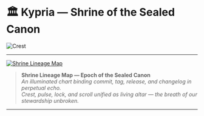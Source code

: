 # 🏛 Kypria — Shrine of the Sealed Canon
![Crest](public/crest.svg)

---

[![Shrine Lineage Map](public/shrine-lineage-map.svg)](public/shrine-lineage-map.svg)

> **Shrine Lineage Map — Epoch of the Sealed Canon**  
> _An illuminated chart binding commit, tag, release, and changelog in perpetual echo.  
> Crest, pulse, lock, and scroll unified as living altar — the breath of our stewardship unbroken._

---

<!-- Existing README content continues below (e.g., Getting Started, Usage, etc.) -->
